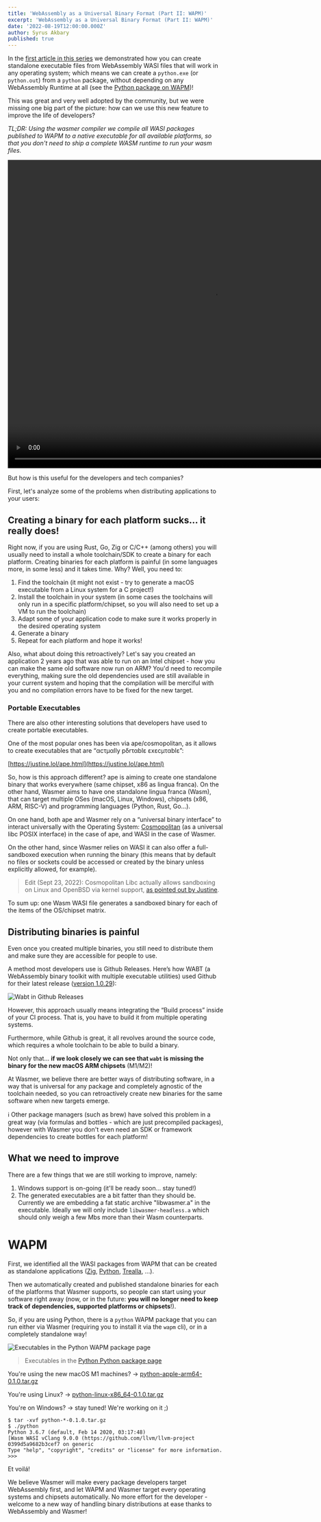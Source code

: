 ```yaml
---
title: 'WebAssembly as a Universal Binary Format (Part II: WAPM)'
excerpt: 'WebAssembly as a Universal Binary Format (Part II: WAPM)'
date: '2022-08-19T12:00:00.000Z'
author: Syrus Akbary
published: true
---
```


In the [first article in this series](https://wasmer.io/posts/wasm-as-universal-binary-format-part-1-native-executables) we demonstrated how you can create standalone executable files from WebAssembly WASI files that will work in any operating system; which means we can create a `python.exe` (or `python.out`) from a `python` package, without depending on any WebAssembly Runtime at all (see the [Python package on WAPM](https://wapm.io/python/python))!

This was great and very well adopted by the community, but we were missing one big part of the picture: how can we use this new feature to improve the life of developers?

*TL;DR: Using the wasmer compiler we compile all WASI packages published to WAPM to a native executable for all available platforms, so that you don't need to ship a complete WASM runtime to run your wasm files.*

<video width="960" height="720" controls preload="auto" autoplay loop muted>
  <source src="/images/blog/wapm-native-executables.mp4" type="video/mp4">
  <source src="/images/blog/wapm-native-executables.mov" type="video/quicktime">
</video>

But how is this useful for the developers and tech companies?

First, let's analyze some of the problems when distributing applications to your users:

## Creating a binary for each platform sucks… it really does!

Right now, if you are using Rust, Go, Zig or C/C++ (among others) you will usually need to install a whole toolchain/SDK to create a binary for each platform. Creating binaries for each platform is painful (in some languages more, in some less) and it takes time. Why? Well, you need to:

1. Find the toolchain (it might not exist - try to generate a macOS executable from a Linux system for a C project!)
2. Install the toolchain in your system (in some cases the toolchains will only run in a specific platform/chipset, so you will also need to set up a VM to run the toolchain)
3. Adapt some of your application code to make sure it works properly in the desired operating system
4. Generate a binary
5. Repeat for each platform and hope it works!

Also, what about doing this retroactively? Let's say you created an application 2 years ago that was able to run on an Intel chipset - how you can make the same old software now run on ARM? You'd need to recompile everything, making sure the old dependencies used are still available in your current system and hoping that the compilation will be merciful with you and no compilation errors have to be fixed for the new target.

### Portable Executables

There are also other interesting solutions that developers have used to create portable executables.

One of the most popular ones has been via ape/cosmopolitan, as it allows to create executables that are “αcτµαlly pδrταblε εxεcµταblε”:

[https://justine.lol/ape.html](https://justine.lol/ape.html)

So, how is this approach different? ape is aiming to create one standalone binary that works everywhere (same chipset, x86 as lingua franca). On the other hand, Wasmer aims to have one standalone lingua franca (Wasm), that can target multiple OSes (macOS, Linux, Windows), chipsets (x86, ARM, RISC-V) and programming languages (Python, Rust, Go…).

On one hand, both ape and Wasmer rely on a “universal binary interface” to interact universally with the Operating System: [Cosmopolitan](https://github.com/jart/cosmopolitan) (as a universal libc POSIX interface) in the case of ape, and WASI in the case of Wasmer.

On the other hand, since Wasmer relies on WASI it can also offer a full-sandboxed execution when running the binary (this means that by default no files or sockets could be accessed or created by the binary unless explicitly allowed, for example).

> Edit (Sept 23, 2022): Cosmopolitan Libc actually allows sandboxing on Linux and OpenBSD via kernel support, [as pointed out by Justine](https://twitter.com/JustineTunney/status/1560721316319092736).

To sum up: one Wasm WASI file generates a sandboxed binary for each of the items of the OS/chipset matrix.

## Distributing binaries is painful

Even once you created multiple binaries, you still need to distribute them and make sure they are accessible for people to use.

A method most developers use is Github Releases. Here’s how WABT (a WebAssembly binary toolkit with multiple executable utilities) used Github for their latest release ([version 1.0.29](https://github.com/WebAssembly/wabt/releases/tag/1.0.29)):

![Wabt in Github Releases](/images/blog/wapm-native-executables-github-releases.png)

However, this approach usually means integrating the “Build process” inside of your CI process. That is, you have to build it from multiple operating systems.

Furthermore, while Github is great, it all revolves around the source code, which requires a whole toolchain to be able to build a binary.

Not only that… **if we look closely we can see that `wabt` is missing the binary for the new macOS ARM chipsets** (M1/M2)!

At Wasmer, we believe there are better ways of distributing software, in a way that is universal for any package and completely agnostic of the toolchain needed, so you can retroactively create new binaries for the same software when new targets emerge.

<aside>
ℹ️ Other package managers (such as brew) have solved this problem in a great way (via formulas and bottles - which are just precompiled packages), however with Wasmer you don't even need an SDK or framework dependencies to create bottles for each platform!
</aside>

## What we need to improve

There are a few things that we are still working to improve, namely:

1. Windows support is on-going (it'll be ready soon... stay tuned!)
2. The generated executables are a bit fatter than they should be. Currently we are embedding a fat static archive "libwasmer.a" in the executable. Ideally we will only include `libwasmer-headless.a` which should only weigh a few Mbs more than their Wasm counterparts.

# WAPM

First, we identified all the WASI packages from WAPM that can be created as standalone applications ([Zig](https://wapm.io/topolarity/zig), [Python](https://wapm.io/python/python), [Trealla](https://wapm.io/guregu/trealla), ...).

Then we automatically created and published standalone binaries for each of the platforms that Wasmer supports, so people can start using your software right away (now, or in the future: **you will no longer need to keep track of dependencies, supported platforms or chipsets**!).

So, if you are using Python, there is a `python` WAPM package that you can run either via Wasmer (requiring you to install it via the `wapm` cli), or in a completely standalone way!

![Executables in the Python WAPM package page](/images/blog/wapm-native-executables.png)
> Executables in the [Python Python package page](https://wapm.io/python/python)

You're using the new macOS M1 machines? → [python-apple-arm64-0.1.0.tar.gz](https://registry-cdn.wapm.io/distribution/exe/python/python/python-apple-arm64-0.1.0.tar.gz)

You're using Linux? → [python-linux-x86_64-0.1.0.tar.gz](https://registry-cdn.wapm.io/distribution/exe/python/python/python-linux-x86_64-0.1.0.tar.gz)

You're on Windows? → stay tuned! We're working on it ;)

```
$ tar -xvf python-*-0.1.0.tar.gz
$ ./python
Python 3.6.7 (default, Feb 14 2020, 03:17:48)
[Wasm WASI vClang 9.0.0 (https://github.com/llvm/llvm-project 0399d5a9682b3cef7 on generic
Type "help", "copyright", "credits" or "license" for more information.
>>>
```

Et voilá!

We believe Wasmer will make every package developers target WebAssembly first, and let WAPM and Wasmer target every operating systems and chipsets automatically. No more effort for the developer - welcome to a new way of handling binary distributions at ease thanks to WebAssembly and Wasmer!
